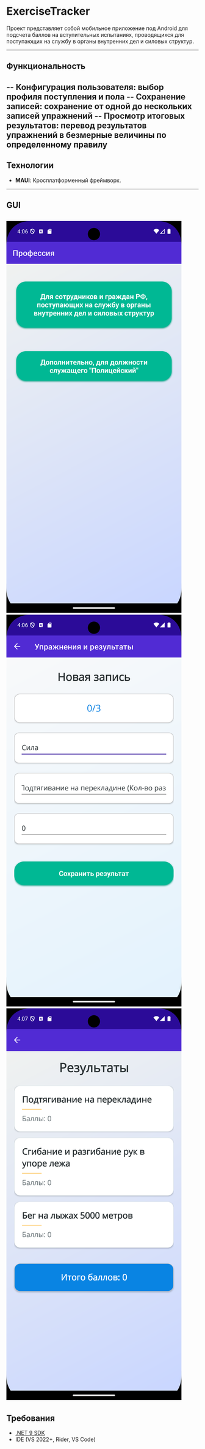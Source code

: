 # ExerciseTracker
Проект представляет собой мобильное приложение под Android для подсчета баллов на вступительных испытаниях,
проводящихся для поступающих на службу в органы внутренних дел и силовых структур.

---
## Функциональность
-- **Конфигурация пользователя**: выбор профиля поступления и пола
-- **Сохранение записей**: сохранение от одной до нескольких записей упражнений
-- **Просмотр итоговых результатов**: перевод результатов упражнений в безмерные величины по определенному правилу
---

## Технологии
- **MAUI**: Кросплатформенный фреймворк.
---
## GUI
![Выбор профессии](images/profession_picker.png)
![Создание_записей](images/record_creating.png)
![Просмотр_результата](images/summary_view.png)
---

## Требования
- [.NET 9 SDK](https://dotnet.microsoft.com/download/dotnet/9.0)
- IDE (VS 2022+, Rider, VS Code)